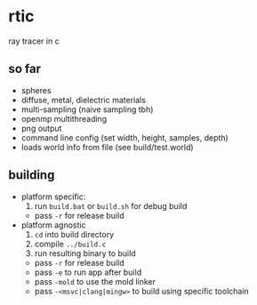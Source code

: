 # rtic
ray tracer in c

## so far
- spheres
- diffuse, metal, dielectric materials
- multi-sampling (naive sampling tbh)
- openmp multithreading
- png output
- command line config (set width, height, samples, depth)
- loads world info from file (see build/test.world)

## building
- platform specific:
	1. run `build.bat` or `build.sh` for debug build
	- pass `-r` for release build
- platform agnostic
	1. `cd` into build directory
	2. compile `../build.c`
	3. run resulting binary to build
	- pass `-r` for release build
	- pass `-e` to run app after build
	- pass `-mold` to use the mold linker
	- pass `-<msvc|clang|mingw>` to build using specific toolchain
